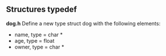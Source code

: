 ## Structures typedef

**dog.h** Define a new type struct dog with the following elements:
- name, type = char *
- age, type = float
- owner, type = char *